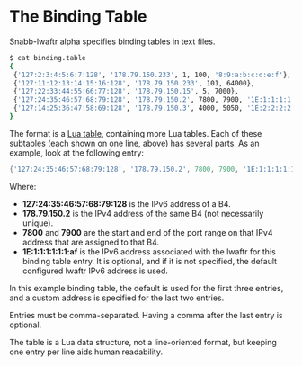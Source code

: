 # The Binding Table

Snabb-lwaftr alpha specifies binding tables in text files.

```bash
$ cat binding.table
{
 {'127:2:3:4:5:6:7:128', '178.79.150.233', 1, 100, '8:9:a:b:c:d:e:f'},
 {'127:11:12:13:14:15:16:128', '178.79.150.233', 101, 64000},
 {'127:22:33:44:55:66:77:128', '178.79.150.15', 5, 7000},
 {'127:24:35:46:57:68:79:128', '178.79.150.2', 7800, 7900, '1E:1:1:1:1:1:1:af'},
 {'127:14:25:36:47:58:69:128', '178.79.150.3', 4000, 5050, '1E:2:2:2:2:2:2:af'}
}
```

The format is a [Lua table](http://www.lua.org/pil/2.5.html), containing more Lua tables.
Each of these subtables (each shown on one line, above) has several parts. As an 
example, look at the following entry:

```lua
{'127:24:35:46:57:68:79:128', '178.79.150.2', 7800, 7900, '1E:1:1:1:1:1:1:af'}
```

Where:

* **127:24:35:46:57:68:79:128** is the IPv6 address of a B4.
* **178.79.150.2** is the IPv4 address of the same B4 (not necessarily unique).
* **7800** and **7900** are the start and end of the port range on that IPv4
address that are assigned to that B4.
* **1E:1:1:1:1:1:1:af** is the IPv6 address associated with the lwaftr for this
binding table entry. It is optional, and if it is not specified, the default
configured lwaftr IPv6 address is used.

In this example binding table, the default is used for the first three entries,
and a custom address is specified for the last two entries.

Entries must be comma-separated. Having a comma after the last entry is optional.

The table is a Lua data structure, not a line-oriented format, but keeping
one entry per line aids human readability.
